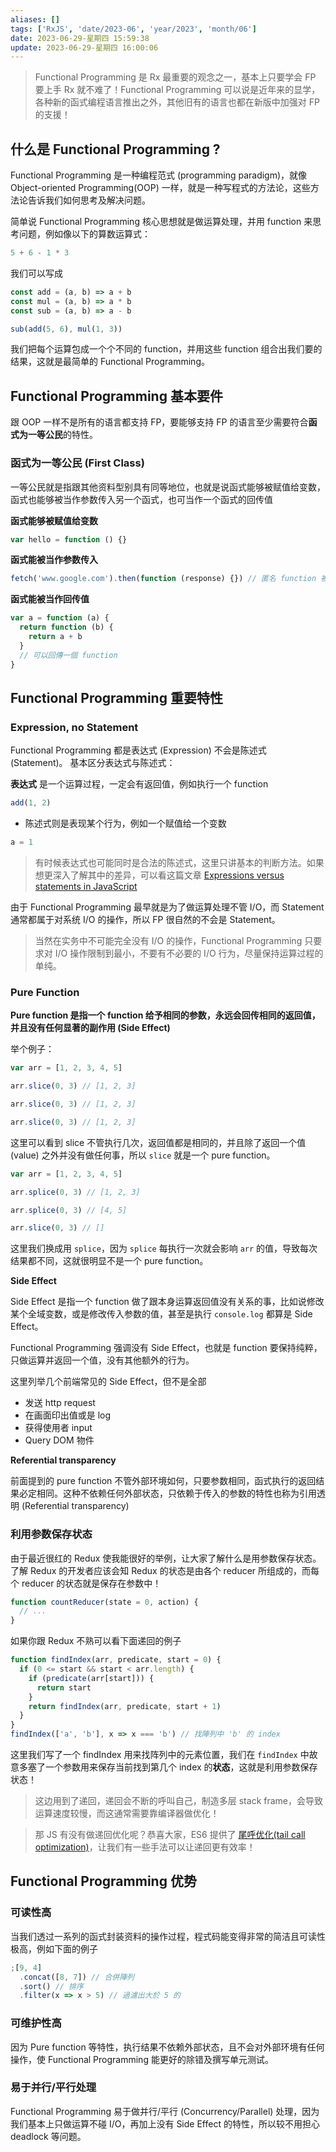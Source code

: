 ```yaml
---
aliases: []
tags: ['RxJS', 'date/2023-06', 'year/2023', 'month/06']
date: 2023-06-29-星期四 15:59:38
update: 2023-06-29-星期四 16:00:06
---
```


> Functional Programming 是 Rx 最重要的观念之一，基本上只要学会 FP 要上手 Rx 就不难了！Functional Programming 可以说是近年来的显学，各种新的函式编程语言推出之外，其他旧有的语言也都在新版中加强对 FP 的支援！

## 什么是 Functional Programming ?

Functional Programming 是一种编程范式 (programming paradigm)，就像 Object-oriented Programming(OOP) 一样，就是一种写程式的方法论，这些方法论告诉我们如何思考及解决问题。

简单说 Functional Programming 核心思想就是做运算处理，并用 function 来思考问题，例如像以下的算数运算式：

```js
5 + 6 - 1 * 3
```

我们可以写成

```js
const add = (a, b) => a + b
const mul = (a, b) => a * b
const sub = (a, b) => a - b

sub(add(5, 6), mul(1, 3))
```

我们把每个运算包成一个个不同的 function，并用这些 function 组合出我们要的结果，这就是最简单的 Functional Programming。

## Functional Programming 基本要件

跟 OOP 一样不是所有的语言都支持 FP，要能够支持 FP 的语言至少需要符合**函式为一等公民**的特性。

### 函式为一等公民 (First Class)

一等公民就是指跟其他资料型别具有同等地位，也就是说函式能够被赋值给变数，函式也能够被当作参数传入另一个函式，也可当作一个函式的回传值

**函式能够被赋值给变数**

```js
var hello = function () {}
```

**函式能被当作参数传入**

```js
fetch('www.google.com').then(function (response) {}) // 匿名 function 被傳入 then()
```

**函式能被当作回传值**

```js
var a = function (a) {
  return function (b) {
    return a + b
  }
  // 可以回傳一個 function
}
```

## Functional Programming 重要特性

### Expression, no Statement

Functional Programming 都是表达式 (Expression) 不会是陈述式 (Statement)。
基本区分表达式与陈述式：

**表达式** 是一个运算过程，一定会有返回值，例如执行一个 function

```js
add(1, 2)
```

- 陈述式则是表现某个行为，例如一个赋值给一个变数

```js
a = 1
```

> 有时候表达式也可能同时是合法的陈述式，这里只讲基本的判断方法。如果想更深入了解其中的差异，可以看这篇文章 [Expressions versus statements in JavaScript](http://www.2ality.com/2012/09/expressions-vs-statements.html)

由于 Functional Programming 最早就是为了做运算处理不管 I/O，而 Statement 通常都属于对系统 I/O 的操作，所以 FP 很自然的不会是 Statement。

> 当然在实务中不可能完全没有 I/O 的操作，Functional Programming 只要求对 I/O 操作限制到最小，不要有不必要的 I/O 行为，尽量保持运算过程的单纯。

### Pure Function

**Pure function 是指一个 function 给予相同的参数，永远会回传相同的返回值，并且没有任何显著的副作用 (Side Effect)**

举个例子：

```js
var arr = [1, 2, 3, 4, 5]

arr.slice(0, 3) // [1, 2, 3]

arr.slice(0, 3) // [1, 2, 3]

arr.slice(0, 3) // [1, 2, 3]
```

这里可以看到 slice 不管执行几次，返回值都是相同的，并且除了返回一个值 (value) 之外并没有做任何事，所以 `slice` 就是一个 pure function。

```js
var arr = [1, 2, 3, 4, 5]

arr.splice(0, 3) // [1, 2, 3]

arr.splice(0, 3) // [4, 5]

arr.slice(0, 3) // []
```

这里我们换成用 `splice`，因为 `splice` 每执行一次就会影响 `arr` 的值，导致每次结果都不同，这就很明显不是一个 pure function。

**Side Effect**

Side Effect 是指一个 function 做了跟本身运算返回值没有关系的事，比如说修改某个全域变数，或是修改传入参数的值，甚至是执行 `console.log` 都算是 Side Effect。

Functional Programming 强调没有 Side Effect，也就是 function 要保持纯粹，只做运算并返回一个值，没有其他额外的行为。

这里列举几个前端常见的 Side Effect，但不是全部

- 发送 http request
- 在画面印出值或是 log
- 获得使用者 input
- Query DOM 物件

**Referential transparency**

前面提到的 pure function 不管外部环境如何，只要参数相同，函式执行的返回结果必定相同。这种不依赖任何外部状态，只依赖于传入的参数的特性也称为引用透明 (Referential transparency)

### 利用参数保存状态

由于最近很红的 Redux 使我能很好的举例，让大家了解什么是用参数保存状态。了解 Redux 的开发者应该会知 Redux 的状态是由各个 reducer 所组成的，而每个 reducer 的状态就是保存在参数中！

```js
function countReducer(state = 0, action) {
  // ...
}
```

如果你跟 Redux 不熟可以看下面递回的例子

```js
function findIndex(arr, predicate, start = 0) {
  if (0 <= start && start < arr.length) {
    if (predicate(arr[start])) {
      return start
    }
    return findIndex(arr, predicate, start + 1)
  }
}
findIndex(['a', 'b'], x => x === 'b') // 找陣列中 'b' 的 index
```

这里我们写了一个 findIndex 用来找阵列中的元素位置，我们在 `findIndex` 中故意多塞了一个参数用来保存当前找到第几个 index 的**状态**，这就是利用参数保存状态！

> 这边用到了递回，递回会不断的呼叫自己，制造多层 stack frame，会导致运算速度较慢，而这通常需要靠编译器做优化！

> 那 JS 有没有做递回优化呢？恭喜大家，ES6 提供了 [尾呼优化(tail call optimization)](http://www.2ality.com/2015/06/tail-call-optimization.html)，让我们有一些手法可以让递回更有效率！

## Functional Programming 优势

### 可读性高

当我们透过一系列的函式封装资料的操作过程，程式码能变得非常的简洁且可读性极高，例如下面的例子

```js
;[9, 4]
  .concat([8, 7]) // 合併陣列
  .sort() // 排序
  .filter(x => x > 5) // 過濾出大於 5 的
```

### 可维护性高

因为 Pure function 等特性，执行结果不依赖外部状态，且不会对外部环境有任何操作，使 Functional Programming 能更好的除错及撰写单元测试。

### 易于并行/平行处理

Functional Programming 易于做并行/平行 (Concurrency/Parallel) 处理，因为我们基本上只做运算不碰 I/O，再加上没有 Side Effect 的特性，所以较不用担心 deadlock 等问题。
